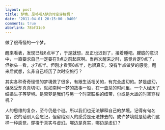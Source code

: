 ```yaml
---
layout: post
title: 梦境，是哆啦A梦的时空穿梭机？
date: '2011-04-01 20:15:00 -0400'
comments: true
abbrlink: 78bf31c0
---
```

做了很奇怪的一个梦。

醒来看表，发现已经8点半了，于是就想，反正也迟到了，接着睡吧。朦胧的意识中，一直要求自己一定要在9点之前起床啊。当再次醒来之时，感觉肯定9点了，但抬头一看，才7点半。但刚才看表8点半，也很真实，没有半点做梦的感觉。醒来后就想，么非自己经历了次时空旅行？

其实各种奇奇怪怪的梦境做了很多，有跟生活相关的，有完全虚幻的。梦是虚幻，但感受却真真切切。就如南柯一梦的故事一般，在一壶茶的时间里，一个人经历了结婚生子等梦境。是否梦是我们与另一个时空联系的纽带，尔或是大雄的时空穿梭机？

人的思维的复杂，至今仍是个谜。所以我们也无法解释自己的梦境。记得有句名言，说的话别人会忘记，但留给别人的感受是无法抹去的。或许梦境就是给我们这样一种感觉，穿梭于真实与虚幻。哪边是真实，哪边是虚幻？
